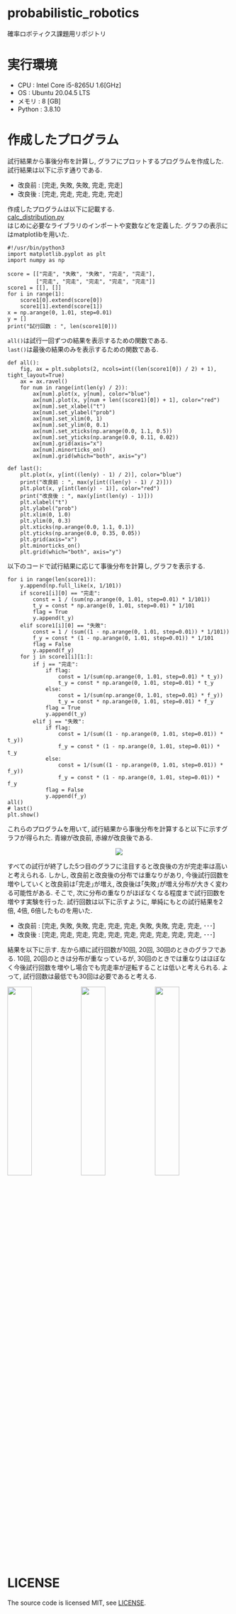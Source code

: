 # probabilistic_robotics
確率ロボティクス課題用リポジトリ
# 実行環境
* CPU : Intel Core i5-8265U 1.6[GHz]
* OS : Ubuntu 20.04.5 LTS  
* メモリ : 8 [GB]
* Python : 3.8.10
# 作成したプログラム
試行結果から事後分布を計算し, グラフにプロットするプログラムを作成した. 試行結果は以下に示す通りである.  

* 改良前 : [完走, 失敗, 失敗, 完走, 完走]  
* 改良後 : [完走, 完走, 完走, 完走, 完走]  

作成したプログラムは以下に記載する.  
[calc_distribution.py](https://github.com/kazukishirasu/probrobotics_task/blob/master/calc_distribution.py)  
はじめに必要なライブラリのインポートや変数などを定義した. グラフの表示にはmatplotlibを用いた.
```
#!/usr/bin/python3
import matplotlib.pyplot as plt
import numpy as np

score = [["完走", "失敗", "失敗", "完走", "完走"],
         ["完走", "完走", "完走", "完走", "完走"]]
score1 = [[], []]
for i in range(1):
    score1[0].extend(score[0])
    score1[1].extend(score[1])
x = np.arange(0, 1.01, step=0.01)
y = []
print("試行回数 : ", len(score1[0]))
```
```all()```は試行一回ずつの結果を表示するための関数である.  
```last()```は最後の結果のみを表示するための関数である.  
```
def all():
    fig, ax = plt.subplots(2, ncols=int((len(score1[0]) / 2) + 1), tight_layout=True)
    ax = ax.ravel()
    for num in range(int(len(y) / 2)):
        ax[num].plot(x, y[num], color="blue")
        ax[num].plot(x, y[num + len((score1)[0]) + 1], color="red")
        ax[num].set_xlabel("t")
        ax[num].set_ylabel("prob")
        ax[num].set_xlim(0, 1)
        ax[num].set_ylim(0, 0.1)
        ax[num].set_xticks(np.arange(0.0, 1.1, 0.5))
        ax[num].set_yticks(np.arange(0.0, 0.11, 0.02))
        ax[num].grid(axis="x")
        ax[num].minorticks_on()
        ax[num].grid(which="both", axis="y")
        
def last():
    plt.plot(x, y[int((len(y) - 1) / 2)], color="blue")
    print("改良前 : ", max(y[int((len(y) - 1) / 2)]))
    plt.plot(x, y[int(len(y) - 1)], color="red")
    print("改良後 : ", max(y[int(len(y) - 1)]))
    plt.xlabel("t")
    plt.ylabel("prob")
    plt.xlim(0, 1.0)
    plt.ylim(0, 0.3)
    plt.xticks(np.arange(0.0, 1.1, 0.1))
    plt.yticks(np.arange(0.0, 0.35, 0.05))
    plt.grid(axis="x")
    plt.minorticks_on()
    plt.grid(which="both", axis="y")
```
以下のコードで試行結果に応じて事後分布を計算し, グラフを表示する.  
```
for i in range(len(score1)):
    y.append(np.full_like(x, 1/101))
    if score1[i][0] == "完走":
        const = 1 / (sum(np.arange(0, 1.01, step=0.01) * 1/101))
        t_y = const * np.arange(0, 1.01, step=0.01) * 1/101
        flag = True
        y.append(t_y)
    elif score1[i][0] == "失敗":
        const = 1 / (sum((1 - np.arange(0, 1.01, step=0.01)) * 1/101))
        f_y = const * (1 - np.arange(0, 1.01, step=0.01)) * 1/101
        flag = False
        y.append(f_y)
    for j in score1[i][1:]:
        if j == "完走":
            if flag:
                const = 1/(sum(np.arange(0, 1.01, step=0.01) * t_y))
                t_y = const * np.arange(0, 1.01, step=0.01) * t_y
            else:
                const = 1/(sum(np.arange(0, 1.01, step=0.01) * f_y))
                t_y = const * np.arange(0, 1.01, step=0.01) * f_y
            flag = True
            y.append(t_y)
        elif j == "失敗":
            if flag:
                const = 1/(sum((1 - np.arange(0, 1.01, step=0.01)) * t_y))
                f_y = const * (1 - np.arange(0, 1.01, step=0.01)) * t_y
            else:
                const = 1/(sum((1 - np.arange(0, 1.01, step=0.01)) * f_y))
                f_y = const * (1 - np.arange(0, 1.01, step=0.01)) * f_y
            flag = False
            y.append(f_y)
all()
# last()
plt.show()
```
これらのプログラムを用いて, 試行結果から事後分布を計算すると以下に示すグラフが得られた. 青線が改良前, 赤線が改良後である.  

<p align="center">
  <img src="https://user-images.githubusercontent.com/72000550/211546123-21dae3fc-5c4e-4e03-baed-4ff426ba4075.png">
</p>

すべての試行が終了した5つ目のグラフに注目すると改良後の方が完走率は高いと考えられる. しかし, 改良前と改良後の分布では重なりがあり, 今後試行回数を増やしていくと改良前は｢完走｣が増え, 改良後は｢失敗｣が増え分布が大きく変わる可能性がある. そこで, 次に分布の重なりがほぼなくなる程度まで試行回数を増やす実験を行った.  試行回数は以下に示すように, 単純にもとの試行結果を2倍, 4倍, 6倍したものを用いた.  

* 改良前 : [完走, 失敗, 失敗, 完走, 完走, 完走, 失敗, 失敗, 完走, 完走, ･･･]  
* 改良後 : [完走, 完走, 完走, 完走, 完走, 完走, 完走, 完走, 完走, 完走, ･･･]  

結果を以下に示す. 左から順に試行回数が10回, 20回, 30回のときのグラフである. 10回, 20回のときは分布が重なっているが, 30回のときでは重なりはほぼなく今後試行回数を増やし場合でも完走率が逆転することは低いと考えられる. よって, 試行回数は最低でも30回は必要であると考える.

<img src="https://user-images.githubusercontent.com/72000550/211583540-2418539c-069d-4527-aae4-2226da517b08.png" width=33%><img src="https://user-images.githubusercontent.com/72000550/211583553-fb3bf8d3-1b79-4ec9-9116-2505c2f22176.png" width=33%><img src="https://user-images.githubusercontent.com/72000550/211583560-af555547-e5b1-48ca-b081-76ab5a54856d.png" width=33%>

# LICENSE
The source code is licensed MIT, see [LICENSE](https://github.com/kazukishirasu/probrobotics_task/blob/master/LICENSE).
